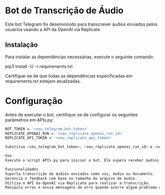 # Bot de Transcrição de Áudio

Este bot Telegram foi desenvolvido para transcrever áudios enviados pelos usuários usando a API da OpenAI via Replicate.

## Instalação

Para instalar as dependências necessárias, execute o seguinte comando:

pip3 install -U -r requirements.txt

Certifique-se de que todas as dependências especificadas em requirements.txt estejam atualizadas.

# Configuração
Antes de executar o bot, certifique-se de configurar os seguintes parâmetros em APIs.py:

```bash
BOT_TOKEN = '<seu_telegram_bot_token>'
REPLICATE_OPENAI_RUN = '<seu_replicate_openai_run_id>'
REPLICATE_API_TOKEN = '<seu_replicate_api_token>'

Substitua <seu_telegram_bot_token>, <seu_replicate_openai_run_id> e <seu_replicate_api_token> pelos tokens e IDs apropriados.

Uso
Execute o script APIs.py para iniciar o bot. Ele espera receber áudios em formatos como voz, áudio ou documento (no caso de alguns formatos serem enviados dessa forma). O bot transcreverá o áudio para texto e enviará de volta ao usuário no Telegram.

Funcionalidades
Suporta transcrição de áudios enviados como voz, áudio ou documento.
Gerencia o feedback com base no tamanho do arquivo de áudio.
Utiliza a API da OpenAI via Replicate para realizar a transcrição.
Manipula erros e envia mensagens de erro quando ocorre algum problema durante o processamento do áudio.
